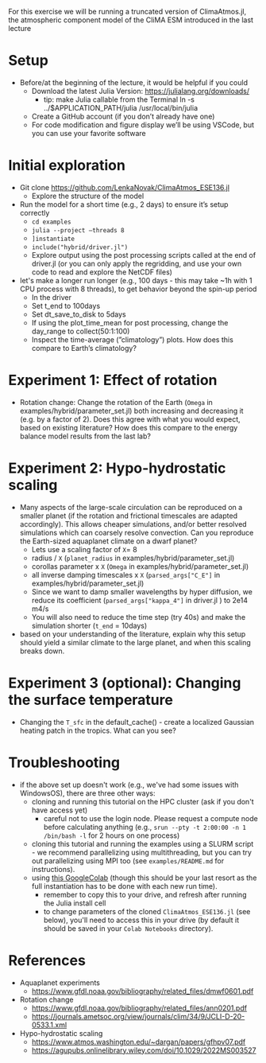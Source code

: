 For this exercise we will be running a truncated version of ClimaAtmos.jl, the atmospheric component model of the CliMA ESM introduced in the last lecture

# Setup
- Before/at the beginning of the lecture, it would be helpful if you could
    - Download the latest Julia Version: https://julialang.org/downloads/
        - tip: make Julia callable from the Terminal ln -s ../$APPLICATION_PATH/julia /usr/local/bin/julia
    - Create a GitHub account (if you don’t already have one)
    - For code modification and figure display we’ll be using VSCode, but you can use your favorite software

# Initial exploration
- Git clone https://github.com/LenkaNovak/ClimaAtmos_ESE136.jl
    - Explore the structure of the model
- Run the model for a short time (e.g., 2 days) to ensure it’s setup correctly
    - `cd examples`
    - `julia --project —threads 8`
    - `]instantiate`
    - `include("hybrid/driver.jl")`
    - Explore output using the post processing scripts called at the end of driver.jl (or you can only apply the regridding, and use your own code to read and explore the NetCDF files)
- let's make a longer run longer (e.g., 100 days - this may take ~1h with 1 CPU process with 8 threads), to get behavior beyond the spin-up period
    - In the driver
    - Set t_end to 100days
    - Set dt_save_to_disk to 5days
    - If using the plot_time_mean for post processing, change the day_range to collect(50:1:100)
    - Inspect the time-average (”climatology”) plots. How does this compare to Earth’s climatology?

# Experiment 1: Effect of rotation
- Rotation change: Change the rotation of the Earth (`Omega` in examples/hybrid/parameter_set.jl) both increasing and decreasing it (e.g. by a factor of 2). Does this agree with what you would expect, based on existing literature? How does this compare to the energy balance model results from the last lab?

# Experiment 2: Hypo-hydrostatic scaling
- Many aspects of the large-scale circulation can be reproduced on a smaller planet (if the rotation and frictional timescales are adapted accordingly). This allows cheaper simulations, and/or better resolved simulations which can coarsely resolve convection. Can you reproduce the Earth-sized aquaplanet climate on a dwarf planet?
    - Lets use a scaling factor of `X`= 8
    - radius / `X` (`planet_radius` in examples/hybrid/parameter_set.jl)
    - corollas parameter x `X` (`Omega` in examples/hybrid/parameter_set.jl)
    - all inverse damping timescales x `X` (`parsed_args["C_E"]` in examples/hybrid/parameter_set.jl)
    - Since we want to damp smaller wavelengths by hyper diffusion, we reduce its coefficient  (`parsed_args["kappa_4"]`  in driver.jl ) to 2e14 m4/s
    - You will also need to reduce the time step (try 40s) and make the simulation shorter (`t_end` = 10days)
- based on your understanding of the literature, explain why this setup should yield a similar climate to the large planet, and when this scaling breaks down.

# Experiment 3 (optional): Changing the surface temperature
- Changing the `T_sfc` in the default_cache() - create a localized Gaussian heating patch in the tropics. What can you see?

# Troubleshooting
- if the above set up doesn't work (e.g., we've had some issues with WindowsOS), there are three other ways:
    - cloning and running this tutorial on the HPC cluster (ask if you don't have access yet)
        - careful not to use the login node. Please request a compute node before calculating anything (e.g., `srun --pty -t 2:00:00 -n 1 /bin/bash -l` for 2 hours on one process)
    - cloning this tutorial and running the examples using a SLURM script - we recommend parallelizing using multithreading, but you can try out parallelizing using MPI too (see `examples/README.md` for instructions).
    - using [this GoogleColab](https://colab.research.google.com/drive/1d6APTLOeAEoal67nT1ZqGErZRUyCeb1S?usp=sharing) (though this should be your last resort as the full instantiation has to be done with each new run time).
        - remember to copy this to your drive, and refresh after running the Julia install cell
        - to change parameters of the cloned `ClimaAtmos_ESE136.jl` (see below), you'll need to access this in your drive (by default it should be saved in your `Colab Notebooks` directory).

# References
- Aquaplanet experiments
    - https://www.gfdl.noaa.gov/bibliography/related_files/dmwf0601.pdf
- Rotation change
    - https://www.gfdl.noaa.gov/bibliography/related_files/ann0201.pdf
    - https://journals.ametsoc.org/view/journals/clim/34/9/JCLI-D-20-0533.1.xml
- Hypo-hydrostatic scaling
    - https://www.atmos.washington.edu/~dargan/papers/gfhpv07.pdf
    - https://agupubs.onlinelibrary.wiley.com/doi/10.1029/2022MS003527